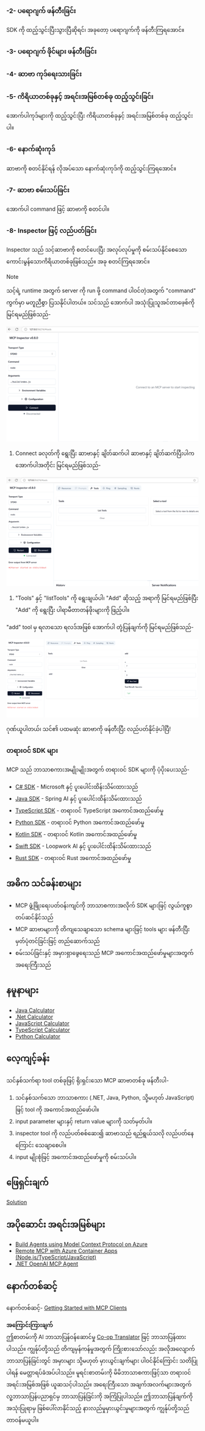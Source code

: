<!--
CO_OP_TRANSLATOR_METADATA:
{
  "original_hash": "4d5b044c0924d393af3066e03d7d89c5",
  "translation_date": "2025-07-16T09:54:06+00:00",
  "source_file": "03-GettingStarted/01-first-server/README.md",
  "language_code": "my"
}
-->
### -2- ပရောဂျက် ဖန်တီးခြင်း

SDK ကို ထည့်သွင်းပြီးသွားပြီဆိုရင်၊ အခုတော့ ပရောဂျက်ကို ဖန်တီးကြရအောင်။

### -3- ပရောဂျက် ဖိုင်များ ဖန်တီးခြင်း

### -4- ဆာဗာ ကုဒ်ရေးသားခြင်း

### -5- ကိရိယာတစ်ခုနှင့် အရင်းအမြစ်တစ်ခု ထည့်သွင်းခြင်း

အောက်ပါကုဒ်များကို ထည့်သွင်းပြီး ကိရိယာတစ်ခုနှင့် အရင်းအမြစ်တစ်ခု ထည့်သွင်းပါ။

### -6- နောက်ဆုံးကုဒ်

ဆာဗာကို စတင်နိုင်ရန် လိုအပ်သော နောက်ဆုံးကုဒ်ကို ထည့်သွင်းကြရအောင်။

### -7- ဆာဗာ စမ်းသပ်ခြင်း

အောက်ပါ command ဖြင့် ဆာဗာကို စတင်ပါ။

### -8- Inspector ဖြင့် လည်ပတ်ခြင်း

Inspector သည် သင့်ဆာဗာကို စတင်ပေးပြီး အလုပ်လုပ်မှုကို စမ်းသပ်နိုင်စေသော ကောင်းမွန်သောကိရိယာတစ်ခုဖြစ်သည်။ အခု စတင်ကြရအောင်။
> [!NOTE]
> သင့်ရဲ့ runtime အတွက် server ကို run ဖို့ command ပါဝင်တဲ့အတွက် "command" ကွက်မှာ မတူညီစွာ ပြသနိုင်ပါတယ်။
သင်သည် အောက်ပါ အသုံးပြုသူအင်တာဖေ့စ်ကို မြင်ရမည်ဖြစ်သည်-

![Connect](/03-GettingStarted/01-first-server/assets/connect.png)

1. Connect ခလုတ်ကို ရွေးပြီး ဆာဗာနှင့် ချိတ်ဆက်ပါ
  ဆာဗာနှင့် ချိတ်ဆက်ပြီးပါက အောက်ပါအတိုင်း မြင်ရမည်ဖြစ်သည်-

  ![Connected](/03-GettingStarted/01-first-server/assets/connected.png)

1. "Tools" နှင့် "listTools" ကို ရွေးချယ်ပါ၊ "Add" ဆိုသည့် အရာကို မြင်ရမည်ဖြစ်ပြီး "Add" ကို ရွေးပြီး ပါရာမီတာတန်ဖိုးများကို ဖြည့်ပါ။

  "add" tool မှ ရလာသော ရလဒ်အဖြစ် အောက်ပါ တုံ့ပြန်ချက်ကို မြင်ရမည်ဖြစ်သည်-

  ![Result of running add](/03-GettingStarted/01-first-server/assets/ran-tool.png)

ဂုဏ်ယူပါတယ်၊ သင်၏ ပထမဆုံး ဆာဗာကို ဖန်တီးပြီး လည်ပတ်နိုင်ခဲ့ပါပြီ!

### တရားဝင် SDK များ

MCP သည် ဘာသာစကားအမျိုးမျိုးအတွက် တရားဝင် SDK များကို ပံ့ပိုးပေးသည်-

- [C# SDK](https://github.com/modelcontextprotocol/csharp-sdk) - Microsoft နှင့် ပူးပေါင်းထိန်းသိမ်းထားသည်
- [Java SDK](https://github.com/modelcontextprotocol/java-sdk) - Spring AI နှင့် ပူးပေါင်းထိန်းသိမ်းထားသည်
- [TypeScript SDK](https://github.com/modelcontextprotocol/typescript-sdk) - တရားဝင် TypeScript အကောင်အထည်ဖော်မှု
- [Python SDK](https://github.com/modelcontextprotocol/python-sdk) - တရားဝင် Python အကောင်အထည်ဖော်မှု
- [Kotlin SDK](https://github.com/modelcontextprotocol/kotlin-sdk) - တရားဝင် Kotlin အကောင်အထည်ဖော်မှု
- [Swift SDK](https://github.com/modelcontextprotocol/swift-sdk) - Loopwork AI နှင့် ပူးပေါင်းထိန်းသိမ်းထားသည်
- [Rust SDK](https://github.com/modelcontextprotocol/rust-sdk) - တရားဝင် Rust အကောင်အထည်ဖော်မှု

## အဓိက သင်ခန်းစာများ

- MCP ဖွံ့ဖြိုးရေးပတ်ဝန်းကျင်ကို ဘာသာစကားအလိုက် SDK များဖြင့် လွယ်ကူစွာ တပ်ဆင်နိုင်သည်
- MCP ဆာဗာများကို တိကျသေချာသော schema များဖြင့် tools များ ဖန်တီးပြီး မှတ်ပုံတင်ခြင်းဖြင့် တည်ဆောက်သည်
- စမ်းသပ်ခြင်းနှင့် အမှားရှာဖွေရေးသည် MCP အကောင်အထည်ဖော်မှုများအတွက် အရေးကြီးသည်

## နမူနာများ

- [Java Calculator](../samples/java/calculator/README.md)
- [.Net Calculator](../../../../03-GettingStarted/samples/csharp)
- [JavaScript Calculator](../samples/javascript/README.md)
- [TypeScript Calculator](../samples/typescript/README.md)
- [Python Calculator](../../../../03-GettingStarted/samples/python)

## လေ့ကျင့်ခန်း

သင်နှစ်သက်ရာ tool တစ်ခုဖြင့် ရိုးရှင်းသော MCP ဆာဗာတစ်ခု ဖန်တီးပါ-

1. သင်နှစ်သက်သော ဘာသာစကား (.NET, Java, Python, သို့မဟုတ် JavaScript) ဖြင့် tool ကို အကောင်အထည်ဖော်ပါ။
2. input parameter များနှင့် return value များကို သတ်မှတ်ပါ။
3. inspector tool ကို လည်ပတ်စစ်ဆေး၍ ဆာဗာသည် ရည်ရွယ်သလို လည်ပတ်နေကြောင်း သေချာစေပါ။
4. input မျိုးစုံဖြင့် အကောင်အထည်ဖော်မှုကို စမ်းသပ်ပါ။

## ဖြေရှင်းချက်

[Solution](./solution/README.md)

## အပိုဆောင်း အရင်းအမြစ်များ

- [Build Agents using Model Context Protocol on Azure](https://learn.microsoft.com/azure/developer/ai/intro-agents-mcp)
- [Remote MCP with Azure Container Apps (Node.js/TypeScript/JavaScript)](https://learn.microsoft.com/samples/azure-samples/mcp-container-ts/mcp-container-ts/)
- [.NET OpenAI MCP Agent](https://learn.microsoft.com/samples/azure-samples/openai-mcp-agent-dotnet/openai-mcp-agent-dotnet/)

## နောက်တစ်ဆင့်

နောက်တစ်ဆင့်- [Getting Started with MCP Clients](../02-client/README.md)

**အကြောင်းကြားချက်**  
ဤစာတမ်းကို AI ဘာသာပြန်ဝန်ဆောင်မှု [Co-op Translator](https://github.com/Azure/co-op-translator) ဖြင့် ဘာသာပြန်ထားပါသည်။ ကျွန်ုပ်တို့သည် တိကျမှန်ကန်မှုအတွက် ကြိုးစားသော်လည်း အလိုအလျောက် ဘာသာပြန်ခြင်းတွင် အမှားများ သို့မဟုတ် မှားယွင်းချက်များ ပါဝင်နိုင်ကြောင်း သတိပြုပါရန် မေတ္တာရပ်ခံအပ်ပါသည်။ မူရင်းစာတမ်းကို မိမိဘာသာစကားဖြင့်သာ တရားဝင်အရင်းအမြစ်အဖြစ် ယူဆသင့်ပါသည်။ အရေးကြီးသော အချက်အလက်များအတွက် လူ့ဘာသာပြန်ပညာရှင်မှ ဘာသာပြန်ခြင်းကို အကြံပြုပါသည်။ ဤဘာသာပြန်ချက်ကို အသုံးပြုရာမှ ဖြစ်ပေါ်လာနိုင်သည့် နားလည်မှုမှားယွင်းမှုများအတွက် ကျွန်ုပ်တို့သည် တာဝန်မယူပါ။